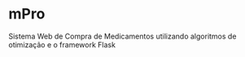 # mPro
Sistema Web de Compra de Medicamentos utilizando algoritmos de otimização e o framework Flask
